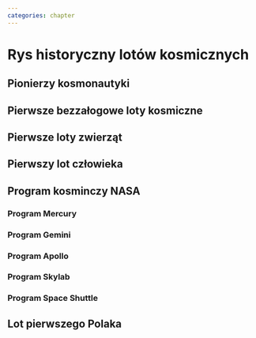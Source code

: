 ```yaml
---
categories: chapter
---
```


# Rys historyczny lotów kosmicznych

## Pionierzy kosmonautyki

## Pierwsze bezzałogowe loty kosmiczne

## Pierwsze loty zwierząt

## Pierwszy lot człowieka

## Program kosminczy NASA

### Program Mercury

### Program Gemini

### Program Apollo

### Program Skylab

### Program Space Shuttle

## Lot pierwszego Polaka

